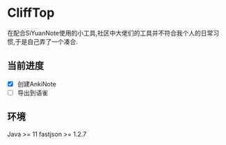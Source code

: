 # CliffTop
在配合SiYuanNote使用的小工具,社区中大佬们的工具并不符合我个人的日常习惯,于是自己弄了一个凑合.

## 当前进度
- [x] 创建AnkiNote
- [ ] 导出到语雀

## 环境
Java >= 11
fastjson >= 1.2.7
